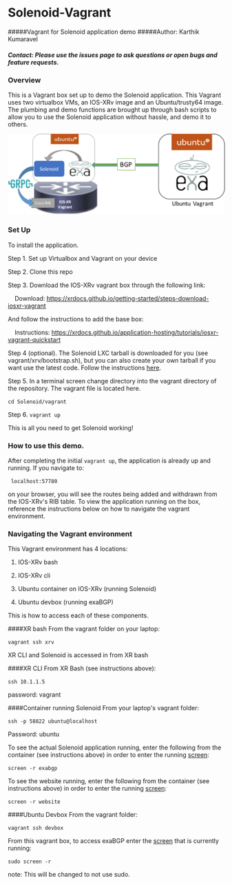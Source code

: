 # Solenoid-Vagrant
#####Vagrant for Solenoid application demo
#####Author: Karthik Kumaravel
##### Contact: Please use the issues page to ask questions or open bugs and feature requests.

### Overview
This is a Vagrant box set up to demo the Solenoid application. This Vagrant uses two virtualbox VMs, an IOS-XRv image and an Ubuntu/trusty64 image. The plumbing and demo functions are brought up through bash scripts to allow you to use the Solenoid application without hassle, and demo it to others.

![Solenoid Vagrant Diagram](SolenoidDiagram.png)

### Set Up

To install the application.

Step 1. Set up Virtualbox and Vagrant on your device

Step 2. Clone this repo

Step 3. Download the IOS-XRv vagrant box through the following link:

&nbsp;&nbsp;&nbsp;&nbsp;Download: https://xrdocs.github.io/getting-started/steps-download-iosxr-vagrant

And follow the instructions to add the base box:

&nbsp;&nbsp;&nbsp;&nbsp;Instructions: https://xrdocs.github.io/application-hosting/tutorials/iosxr-vagrant-quickstart



Step 4 (optional). The Solenoid LXC tarball is downloaded for you (see vagrant/xrv/bootstrap.sh), but you can also create your own tarball if you want use the latest code. Follow the instructions [here](https://cto-github.cisco.com/lisroach/Solenoid/wiki/Create-your-own-Solenoid-LXC-tarball).


Step 5. In a terminal screen change directory into the vagrant directory of the repository. The vagrant file is located here.<br />

    cd Solenoid/vagrant

Step 6. ```vagrant up```

This is all you need to get Solenoid working!

### How to use this demo.

After completing the initial ```vagrant up```, the application is already up and running. If you navigate to:

     localhost:57780

on your browser, you will see the routes being added and withdrawn from the IOS-XRv's RIB table. To view the application running on the box, reference the instructions below on how to navigate the vagrant environment.


### Navigating the Vagrant environment

This Vagrant environment has 4 locations:

1. IOS-XRv bash

2. IOS-XRv cli

3. Ubuntu container on IOS-XRv (running Solenoid)

4. Ubuntu devbox (running exaBGP)


This is how to access each of these components.

####XR bash
From the vagrant folder on your laptop:

    vagrant ssh xrv

XR CLI and Solenoid is accessed in from XR bash

####XR CLI
From XR Bash (see instructions above):

    ssh 10.1.1.5

password: vagrant


####Container running Solenoid
From your laptop's vagrant folder:

    ssh -p 58822 ubuntu@localhost

Password: ubuntu


To see the actual Solenoid application running, enter the following from the container (see instructions above) in order to enter the running [screen](https://www.gnu.org/software/screen/manual/screen.html):

    screen -r exabgp

To see the website running, enter the following from the container (see instructions above) in order to enter the running [screen](https://www.gnu.org/software/screen/manual/screen.html):

    screen -r website


####Ubuntu Devbox
From the vagrant folder:

    vagrant ssh devbox

From this vagrant box, to access exaBGP enter the [screen](https://www.gnu.org/software/screen/manual/screen.html) that is currently running:

    sudo screen -r

note: This will be changed to not use sudo.


